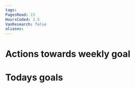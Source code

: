 ```yaml
---
tags: 
PagesRead: 23
HoursCoded: 2.5
VanResearch: false
aliases:
---
```

# Actions towards weekly goal
# Todays goals